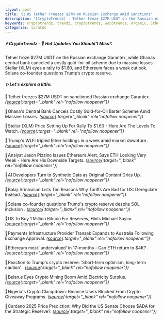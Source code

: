 ```yaml
---
layout: post
title: "🌌 US Tether Freezes $27M on Russian Exchange Amid Sanctions"
description: "[CryptoTrendz] - Tether froze $27M USDT on the Russian exchange Garantex, while Ghanas central bank canceled a costly gold-for-oil scheme due to massive losses. Stellar (XLM) eyes a rally to $1.60, and Ethereum faces a weak outlook. Solana co-founder questions Trump’s crypto reserve."
keywords: cryptotrendz, trendz, cryptotrends, web3trends, organic, Ethereum, USDT, Cardano, SOL, Australia, Binance, Token, ETH, crypto, Bitcoin, market, Mining
categories: curated
---
```


##### ⚡ CryptoTrendz - 📌 *Hot Updates You Should't Miss!:*

Tether froze $27M USDT on the Russian exchange Garantex, while Ghanas central bank canceled a costly gold-for-oil scheme due to massive losses. Stellar (XLM) eyes a rally to $1.60, and Ethereum faces a weak outlook. Solana co-founder questions Trump’s crypto reserve.

##### ✨ *Let's explore a little:*


🔹Tether freezes $27M USDT on sanctioned Russian exchange Garantex . *([source](https://s.avyag.com/g03t){:target="_blank" rel="nofollow noopener"})*

🔹Ghana's Central Bank Cancels Costly Gold-for-Oil Barter Scheme Amid Massive Losses. *([source](https://s.avyag.com/m71s){:target="_blank" rel="nofollow noopener"})*

🔹Stellar (XLM) Price Setting Up For Rally To $1.60 - Here Are The Levels To Watch. *([source](https://s.avyag.com/kwqe){:target="_blank" rel="nofollow noopener"})*

🔹Trump's WLFI tripled Ether holdings in a week amid market downturn . *([source](https://s.avyag.com/zyoq){:target="_blank" rel="nofollow noopener"})*

🔹Analyst Jason Pizzino Issues Ethereum Alert, Says ETH Looking Very Weak - Here Are His Downside Targets. *([source](https://s.avyag.com/29mr){:target="_blank" rel="nofollow noopener"})*

🔹AI Developers Turn to Synthetic Data as Original Content Dries Up. *([source](https://s.avyag.com/m47l){:target="_blank" rel="nofollow noopener"})*

🔹Balaji Srinivasan Lists Ten Reasons Why Tariffs Are Bad for US: Deregulate Instead. *([source](https://s.avyag.com/6e2j){:target="_blank" rel="nofollow noopener"})*

🔹Solana co-founder questions Trump's crypto reserve despite SOL inclusion . *([source](https://s.avyag.com/jhq4){:target="_blank" rel="nofollow noopener"})*

🔹US To Buy 1 Million Bitcoin For Reserves, Hints Michael Saylor. *([source](https://s.avyag.com/631d){:target="_blank" rel="nofollow noopener"})*

🔹Payments Infrastructure Provider Transak Expands to Australia Following Exchange Approval. *([source](https://s.avyag.com/2fiy){:target="_blank" rel="nofollow noopener"})*

🔹Ethereum most 'undervalued' in 17-months - Can ETH return to $4K? . *([source](https://s.avyag.com/3b1x){:target="_blank" rel="nofollow noopener"})*

🔹Reaction to Trump's crypto reserve: 'Short-term optimism, long-term caution' . *([source](https://s.avyag.com/3qnp){:target="_blank" rel="nofollow noopener"})*

🔹Belarus Eyes Crypto Mining Boom Amid Electricity Surplus. *([source](https://s.avyag.com/5fqq){:target="_blank" rel="nofollow noopener"})*

🔹Nigeria's Crypto Clampdown: Binance Users Blocked From Crypto Giveaway Programs. *([source](https://s.avyag.com/h95q){:target="_blank" rel="nofollow noopener"})*

🔹Cardano 2025 Price Prediction: Why Did the US Senate Choose $ADA for the Strategic Reserve?. *([source](https://s.avyag.com/69c7){:target="_blank" rel="nofollow noopener"})*
